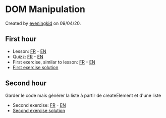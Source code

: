 # DOM Manipulation

Created by [eveningkid](https://github.com/eveningkid) on 09/04/20.

## First hour

- Lesson: [FR](./lesson.fr.js) - [EN](./lesson.en.js)
- Quizz: [FR](./quizz.fr.md) - [EN](./quizz.en.md)
- First exercise, similar to lesson: [FR](https://codepen.io/eveningkid/pen/qBOBRNa) - [EN](https://codepen.io/eveningkid/pen/zYvYwbg)
- [First exercise solution](https://codepen.io/eveningkid/pen/BaoapBr)

## Second hour

Garder le code mais générer la liste à partir de createElement et d'une liste

- Second exercise: [FR](https://codepen.io/eveningkid/pen/vYNYJmv) - [EN](https://codepen.io/eveningkid/pen/wvKvqpa)
- [Second exercise solution](https://codepen.io/eveningkid/pen/oNjNebd)
